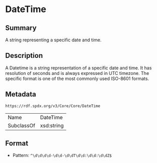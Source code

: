 <!-- Automatically generated by spec-parser v2.0.0 on 2024-01-12T14:00:21.817658+00:00 -->
<!-- SPDX-License-Identifier: Community-Spec-1.0 -->

# DateTime

## Summary

A string representing a specific date and time.


## Description

A Datetime is a string representation of a specific date and time.
It has resolution of seconds and is always expressed in UTC timezone.
The specific format is one of the most commonly used ISO-8601 formats.


## Metadata

`https://rdf.spdx.org/v3/Core/Core/DateTime`


| | |
|---|---|
| Name | DateTime |
| SubclassOf | xsd:string |




## Format

- Pattern: `^\d\d\d\d-\d\d-\d\dT\d\d:\d\d:\d\dZ$`

